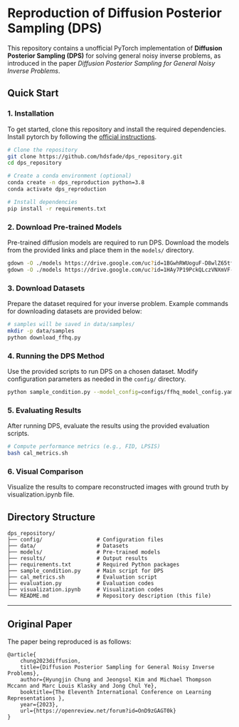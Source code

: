 # Reproduction of Diffusion Posterior Sampling (DPS)

This repository contains a unofficial PyTorch implementation of **Diffusion Posterior Sampling (DPS)** for solving general noisy inverse problems, as introduced in the paper *Diffusion Posterior Sampling for General Noisy Inverse Problems*.

## Quick Start

### 1. Installation
To get started, clone this repository and install the required dependencies. Install pytorch by following the [official instructions](https://pytorch.org/get-started/locally/).
```bash
# Clone the repository
git clone https://github.com/hdsfade/dps_repository.git
cd dps_repository

# Create a conda environment (optional)
conda create -n dps_reproduction python=3.8
conda activate dps_reproduction

# Install dependencies
pip install -r requirements.txt
```

### 2. Download Pre-trained Models

Pre-trained diffusion models are required to run DPS. Download the models from the provided links and place them in the `models/` directory.

```bash
gdown -O ./models https://drive.google.com/uc?id=1BGwhRWUoguF-D8wlZ65tf227gp3cDUDh
gdown -O ./models https://drive.google.com/uc?id=1HAy7P19PckQLczVNXmVF-e_CRxq098uW
```

### 3. Download Datasets

Prepare the dataset required for your inverse problem. Example commands for downloading datasets are provided below:

```bash
# samples will be saved in data/samples/ 
mkdir -p data/samples
python download_ffhq.py 
```

### 4. Running the DPS Method

Use the provided scripts to run DPS on a chosen dataset. Modify configuration parameters as needed in the `config/` directory.

```bash
python sample_condition.py --model_config=configs/ffhq_model_config.yaml --diffusion_config=configs/diffusion_config.yaml --task_config=configs/inpainting_config.yaml --gpu 1 --batch_size 1
```

### 5. Evaluating Results

After running DPS, evaluate the results using the provided evaluation scripts.

```bash
# Compute performance metrics (e.g., FID, LPSIS)
bash cal_metrics.sh
```

### 6. Visual Comparison

Visualize the results to compare reconstructed images with ground truth by visualization.ipynb file.

## Directory Structure

```
dps_repository/
├── config/                 # Configuration files
├── data/                   # Datasets
├── models/                 # Pre-trained models
├── results/                # Output results
├── requirements.txt        # Required Python packages
├── sample_condition.py     # Main script for DPS
├── cal_metrics.sh          # Evaluation script
├── evaluation.py           # Evaluation codes
├── visualization.ipynb     # Visualization codes
└── README.md               # Repository description (this file)
```

---

## Original Paper
The paper being reproduced is as follows:
```
@article{
    chung2023diffusion,
    title={Diffusion Posterior Sampling for General Noisy Inverse Problems},
    author={Hyungjin Chung and Jeongsol Kim and Michael Thompson Mccann and Marc Louis Klasky and Jong Chul Ye},
    booktitle={The Eleventh International Conference on Learning Representations },
    year={2023},
    url={https://openreview.net/forum?id=OnD9zGAGT0k}
}
```
